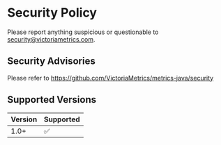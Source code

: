 # Security Policy

Please report anything suspicious or questionable to [security@victoriametrics.com](mailto:security@victoriametrics.com).

## Security Advisories

Please refer to https://github.com/VictoriaMetrics/metrics-java/security


## Supported Versions


| Version | Supported          |
|---------|--------------------|
| 1.0+    | :white_check_mark: |
